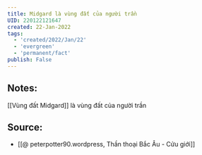 ```yaml
---
title: Midgard là vùng đất của người trần
UID: 220122121647
created: 22-Jan-2022
tags:
  - 'created/2022/Jan/22'
  - 'evergreen'
  - 'permanent/fact'
publish: False
---
```

## Notes:
[[Vùng đất Midgard]] là vùng đất của người trần

## Source:
- [[@ peterpotter90.wordpress, Thần thoại Bắc Âu - Cửu giới]]


